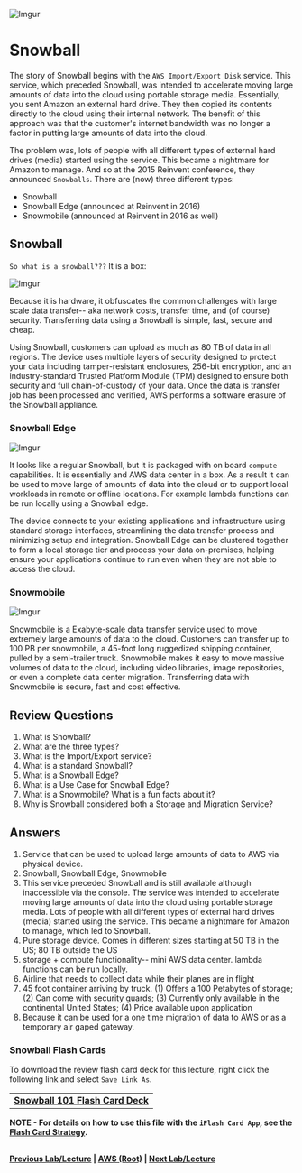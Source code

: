 ![Imgur](https://i.imgur.com/so3NXVC.png)

Snowball
======

The story of Snowball begins with the `AWS Import/Export Disk` service. This service, which preceded Snowball, was 
intended to accelerate moving large amounts of data into the cloud using portable storage media. Essentially, 
you sent Amazon an external hard drive.  They then copied its contents directly to the cloud using 
their internal network. The benefit of this approach was that the customer's internet bandwidth was
no longer a factor in putting large amounts of data into the cloud.

The problem was, lots of people with all different types of external hard drives (media) started using
the service. This became a nightmare for Amazon to manage. And so at the 2015 Reinvent conference, they announced
`Snowballs`.  There are (now) three different types:

  * Snowball
  * Snowball Edge (announced at Reinvent in 2016)
  * Snowmobile (announced at Reinvent in 2016 as well)
  

## Snowball

`So what is a snowball???` It is a box:

![Imgur](https://i.imgur.com/14EPlnc.png)
  

Because it is hardware, it obfuscates the common challenges with large scale data transfer-- aka network costs, transfer
time, and (of course) security. Transferring data using a Snowball is simple, fast, secure and cheap. 

Using Snowball, customers can upload as much as 80 TB of data in all regions. The device uses multiple layers of 
security designed to protect your data including tamper-resistant enclosures, 256-bit encryption, and an industry-standard 
Trusted Platform Module (TPM) designed to ensure both security and full chain-of-custody of your data. Once the data is 
transfer job has been processed and verified, AWS performs a software erasure of the Snowball appliance.


### Snowball Edge

![Imgur](https://i.imgur.com/14EPlnc.png)


It looks like a regular Snowball, but it is packaged with on board `compute` capabilities. It is essentially and 
AWS data center in a box. As a result it can be used to move large of amounts of data into the cloud or to 
support local workloads in remote or offline locations. For example lambda functions can be run locally 
using a Snowball edge.

The device connects to your existing applications and infrastructure using standard storage interfaces, streamlining the
data transfer process and minimizing setup and integration. Snowball Edge can be clustered together to form a local 
storage tier and process your data on-premises, helping ensure your applications continue to run even when they are not 
able to access the cloud. 


### Snowmobile

![Imgur](https://i.imgur.com/Wd0uTcv.png)


Snowmobile is a Exabyte-scale data transfer service used to move extremely large amounts of data to the cloud. Customers
can transfer up to 100 PB per snowmobile, a 45-foot long ruggedized shipping container, pulled by a semi-trailer 
truck. Snowmobile makes it easy to move massive volumes of data to the cloud, including video libraries, image
repositories, or even a complete data center migration. Transferring data with Snowmobile is secure, fast and cost
effective.


## Review Questions

1.  What is Snowball?
2.  What are the three types?
3.  What is the Import/Export service?
4.  What is a standard Snowball?
5.  What is a Snowball Edge?
6.  What is a Use Case for Snowball Edge?
7.  What is a Snowmobile? What is a fun facts about it?
8.  Why is Snowball considered both a Storage and Migration Service?

## Answers

1.  Service that can be used to upload large amounts of data to AWS via physical device.
2.  Snowball, Snowball Edge, Snowmobile
3.  This service preceded Snowball and is still available although inaccessible via the console. The service 
    was intended to accelerate moving large amounts of data into the cloud using portable storage media. 
    Lots of people with all different types of external hard drives (media) started using
    the service. This became a nightmare for Amazon to manage, which led to Snowball.
4.  Pure storage device. Comes in different sizes starting at 50 TB in the US; 80 TB outside the US
5.  storage + compute functionality-- mini AWS data center. lambda functions can be run locally.
6.  Airline that needs to collect data while their planes are in flight
7.  45 foot container arriving by truck. (1) Offers a 100 Petabytes of storage; (2) Can come with security guards; 
    (3) Currently only available in the continental United States; (4) Price available upon application
8.  Because it can be used for a one time migration of data to AWS or as a temporary air gaped gateway.


### Snowball Flash Cards
  
  To download the review flash card deck for this lecture, right click the following link and select
  `Save Link As`. 
  
  <table>
  <tr>
  <td>
  <b><a href="snowball.txt" download="snowball.txt">Snowball 101 Flash Card Deck</a></b>
  </td>
  </tr>
  </table>
  
**NOTE - For details on how to use this file with the `iFlash Card App`, see the [Flash Card Strategy](https://github.com/bradyhouse/house/blob/master/fiddles/aws/readme.adoc#flash-card-strategy).**  


## 

**[Previous Lab/Lecture](../storage-gateway/storage-gateway-exam-tips.md) | [AWS (Root)](../readme.adoc) | [Next Lab/Lecture](snowball-exam-tips.md)**

